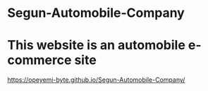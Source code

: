 # Segun-Automobile-Company
# This website is an automobile e-commerce site

https://opeyemi-byte.github.io/Segun-Automobile-Company/

